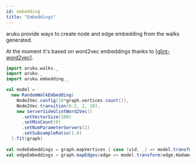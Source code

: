 ```yaml
---
id: embedding
title: "Embeddings"
---
```


aruku provide ways to create node and edge embedding from the walks generated.

At the moment it's based on word2vec embeddings thanks to [[glint-word2vec](https://github.com/MGabr/glint-word2vec)].

```scala
import aruku.walks._
import aruku._
import aruku.embedding._

val model =
  new RandomWalkEmbedding(
    Node2Vec.config(10*graph.vertices.count()),
    Node2Vec.transition(0.5, 2, 20),
    new ServerSideGlintWord2Vec()
      .setVectorSize(100)
      .setMinCount(0)
      .setNumParameterServers(1)
      .setSubsampleRatio(1.0)
  ).fit(graph) 
  
val nodeEmbeddings = graph.mapVertices { case (vid, _) => model.transform(vid) }
val edgeEmbeddings = graph.mapEdges(edge => model.transform(edge,HadamardEmbedding))
```